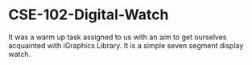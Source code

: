 # CSE-102-Digital-Watch
It was a warm up task assigned to us with an aim to get ourselves acquainted with iGraphics Library. It is a simple seven segment display watch.
